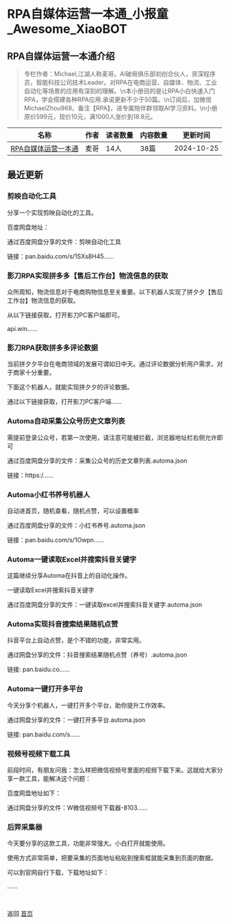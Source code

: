 # RPA自媒体运营一本通_小报童_Awesome_XiaoBOT

## RPA自媒体运营一本通介绍
> 专栏作者：Michael,江湖人称麦哥。AI破局俱乐部初创合伙人，资深程序员，智能科技公司技术Leader。对RPA在电商运营、自媒体、物流、工业自动化等场景的应用有深刻的理解。\n本小册目的是让RPA小白快速入门RPA，学会搭建各种RPA应用.承诺更新不少于50篇。\n订阅后，加微信MichaelZhou968，备注【RPA】，进专属陪伴群领取AI学习资料。\n小册原价599元，现价10元，满1000人涨价到18.8元。  
  


|名称|作者|读者数量|内容数量|更新时间|
|---|---|---|---|---|
|[RPA自媒体运营一本通](https://xiaobot.net/p/RPA001?refer=9c3f1c95-a052-465a-9902-f6d75080262a)|麦哥|14人|38篇|2024-10-25|

## 最近更新
### 剪映自动化工具

分享一个实现剪映自动化的工具。

百度网盘地址：

通过百度网盘分享的文件：剪映自动化工具

链接：pan.baidu.com/s/1SXs8H45......

### 影刀RPA实现拼多多【售后工作台】物流信息的获取

众所周知，物流信息对于电商购物信息至关重要。以下机器人实现了拼夕夕【售后工作台】物流信息的获取。

从以下链接获取，打开影刀PC客户端即可。

api.win......

### 影刀RPA获取拼多多评论数据

当前拼夕夕平台在电商领域的发展可谓如日中天。通过评论数据分析用户需求，对于商家十分重要。

下面这个机器人，就能实现拼夕夕的评论数据。

通过以下链接获取，打开影刀PC客户端......

### Automa自动采集公众号历史文章列表

需提前登录公众号，若第一次使用，请注意可能被拦截，浏览器地址栏右侧允许即可

通过百度网盘分享的文件：采集公众号的历史文章列表.automa.json

链接：https:/......

### Automa小红书养号机器人

自动进首页，随机查看，随机点赞，可以设置概率

通过百度网盘分享的文件：小红书养号.automa.json

链接：pan.baidu.com/s/1Owpn......

### Automa一键读取Excel并搜索抖音关键字

这篇继续分享Automa在抖音上的自动化操作。

一键读取Excel并搜索抖音关键字

通过百度网盘分享的文件：一键读取excel并搜索抖音关键字.automa.json

### Automa实现抖音搜索结果随机点赞

抖音平台上自动点赞，是个不错的功能，非常实用。

通过网盘分享的文件：抖音搜索结果随机点赞（养号）.automa.json

链接: pan.baidu.co......

### Automa一键打开多平台

今天分享个机器人，一键打开多个平台，助你提升工作效率。

通过网盘分享的文件：一键打开多平台.automa.json

链接: pan.baidu.com/s......

### 视频号视频下载工具

前段时间，有朋友问我：怎么样把微信视频号里面的视频下载下来。这就给大家分享一款工具，能解决这个问题：

百度网盘地址如下：

通过网盘分享的文件：W微信视频号下载器-8103......

### 后羿采集器

今天要分享的这款工具，功能非常强大。小白打开就能使用。

使用方式非常简单，把要采集的页面地址粘贴到搜索框就能采集到页面的数据。

可以到官网自行下载，下载地址如下：

......


<a href="https://github.com/Reno9527/awesome-xiaobot" style="color: white; text-decoration: none;">awesome-xiaobot</a>

返回 [首页](../README.md)

